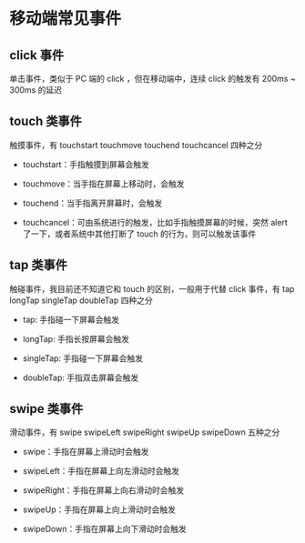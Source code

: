 # 移动端常见事件

## click 事件

单击事件，类似于 PC 端的 click ，但在移动端中，连续 click 的触发有 200ms ~ 300ms 的延迟

## touch 类事件

触摸事件，有 touchstart touchmove touchend touchcancel 四种之分

- touchstart：手指触摸到屏幕会触发

- touchmove：当手指在屏幕上移动时，会触发

- touchend：当手指离开屏幕时，会触发

- touchcancel：可由系统进行的触发，比如手指触摸屏幕的时候，突然 alert 了一下，或者系统中其他打断了 touch 的行为，则可以触发该事件

## tap 类事件

触碰事件，我目前还不知道它和 touch 的区别，一般用于代替 click 事件，有 tap longTap singleTap doubleTap 四种之分

- tap: 手指碰一下屏幕会触发

- longTap: 手指长按屏幕会触发

- singleTap: 手指碰一下屏幕会触发

- doubleTap: 手指双击屏幕会触发

## swipe 类事件

滑动事件，有 swipe swipeLeft swipeRight swipeUp swipeDown 五种之分

- swipe：手指在屏幕上滑动时会触发

- swipeLeft：手指在屏幕上向左滑动时会触发

- swipeRight：手指在屏幕上向右滑动时会触发

- swipeUp：手指在屏幕上向上滑动时会触发

- swipeDown：手指在屏幕上向下滑动时会触发

